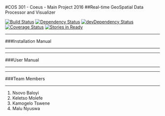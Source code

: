 #COS 301 - Coeus - Main Project 2016
##Real-time GeoSpatial Data Processor and Visualizer

[![Build Status](https://travis-ci.org/Coeus2016/visualizer-server.png?branch=develop)](https://travis-ci.org/Coeus2016/visualizer-server)
[![Dependency Status](https://david-dm.org/Coeus2016/visualizer-server.svg)](https://david-dm.org/Coeus2016/visualizer-server)
[![devDependency Status](https://david-dm.org/Coeus2016/visualizer-server/dev-status.svg)](https://david-dm.org/Coeus2016/visualizer-server#info=devDependencies)
[![Coverage Status](https://coveralls.io/repos/github/Coeus2016/visualizer-server/badge.svg?branch=develop)](https://coveralls.io/github/Coeus2016/visualizer-server?branch=develop)
[![Stories in Ready](https://badge.waffle.io/Coeus2016/visualizer-server.png?label=ready&title=Ready)](http://waffle.io/Coeus2016/visualizer-server)
********************************************************************************
###Installation Manual
********************************************************************************

********************************************************************************
###User Manual
********************************************************************************

********************************************************************************
###Team Members
********************************************************************************
1. Nsovo Baloyi
2. Keletso Molefe
3. Kamogelo Tswene
4. Malu Nyuswa
